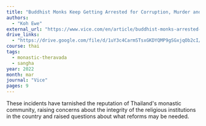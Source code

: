 ```yaml
---
title: "Buddhist Monks Keep Getting Arrested for Corruption, Murder and Drug Trafficking"
authors:
  - "Koh Ewe"
external_url: "https://www.vice.com/en/article/buddhist-monks-arrested-thailand/"
drive_links:
  - "https://drive.google.com/file/d/1uY3c4CarmSTsxGKDYQMP9gSGxjqOb2cI/view?usp=sharing"
course: thai
tags:
  - monastic-theravada
  - sangha
year: 2022
month: mar
journal: "Vice"
pages: 9
---
```


These incidents have tarnished the reputation of Thailand's monastic community, raising concerns about the integrity of the religious institutions in the country and raised questions about what reforms may be needed.
